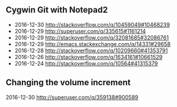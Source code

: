 
Cygwin Git with Notepad2
------------------------
- 2016-12-30 http://stackoverflow.com/q/10459049#10468239
- 2016-12-29 http://superuser.com/q/335615#1161214
- 2016-12-29 http://stackoverflow.com/q/32081685#32086761
- 2016-12-29 http://emacs.stackexchange.com/q/14331#29658
- 2016-12-28 http://stackoverflow.com/q/10209660#41353791
- 2016-12-26 http://stackoverflow.com/q/1634161#10661529
- 2016-12-24 http://stackoverflow.com/q/10564#41315379

Changing the volume increment
-----------------------------
2016-12-30 http://superuser.com/q/359138#900589
